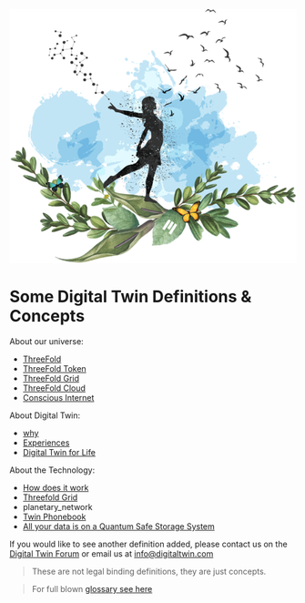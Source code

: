 ![](img/freedom.png)


# Some Digital Twin Definitions & Concepts 

About our universe: 
- [ThreeFold](https://threefold.io)
- [ThreeFold Token](tfgrid:tokens_home)
- [ThreeFold Grid](tfgrid:grid_home)
- [ThreeFold Cloud](cloud:cloud_home)
- [Conscious Internet](https://threefold.io/aci)

About Digital Twin: 
- [why](why_home)
- [Experiences](experiences)
- [Digital Twin for Life](digital_twin_for_life)

About the Technology:
- [How does it work](twin_technology)
- [Threefold Grid](tfgrid_twin)
- planetary_network
- [Twin Phonebook](phonebook)
- [All your data is on a Quantum Safe Storage System](tfgrid:qsss)


If you would like to see another definition added, please contact us on the [Digital Twin Forum](https://forum.mydigitaltwin.io/) or email us at info@digitaltwin.com


> These are not legal binding definitions, they are just concepts.

> For full blown [glossary see here](defs)